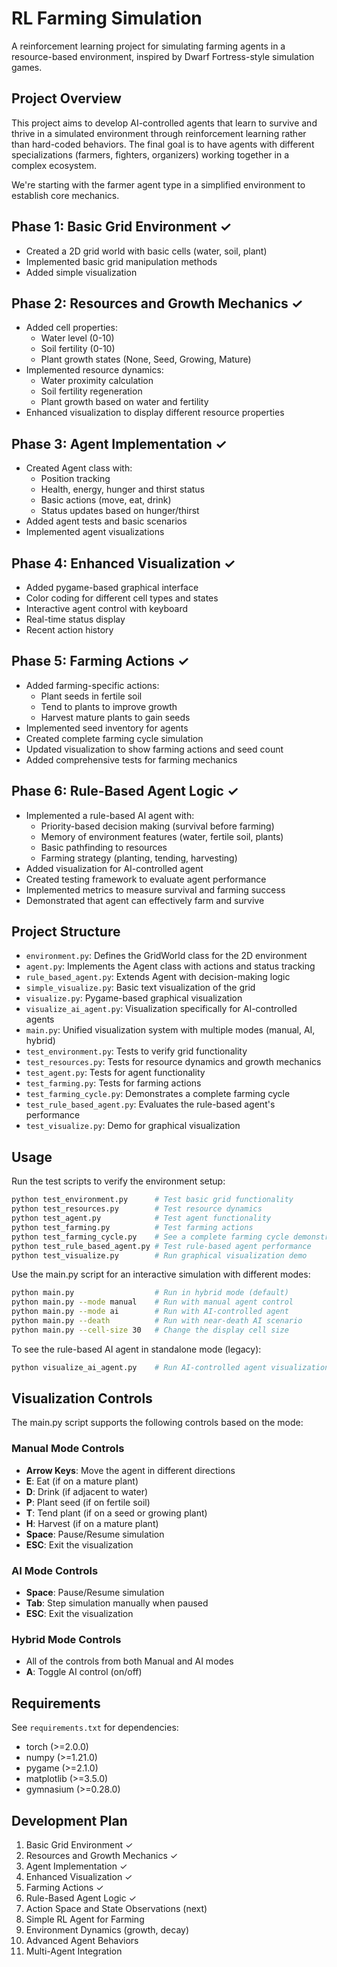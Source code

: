 # RL Farming Simulation

A reinforcement learning project for simulating farming agents in a resource-based environment, inspired by Dwarf Fortress-style simulation games.

## Project Overview

This project aims to develop AI-controlled agents that learn to survive and thrive in a simulated environment through reinforcement learning rather than hard-coded behaviors. The final goal is to have agents with different specializations (farmers, fighters, organizers) working together in a complex ecosystem.

We're starting with the farmer agent type in a simplified environment to establish core mechanics.

## Phase 1: Basic Grid Environment ✓

- Created a 2D grid world with basic cells (water, soil, plant)
- Implemented basic grid manipulation methods
- Added simple visualization

## Phase 2: Resources and Growth Mechanics ✓

- Added cell properties:
  - Water level (0-10)
  - Soil fertility (0-10)
  - Plant growth states (None, Seed, Growing, Mature)
- Implemented resource dynamics:
  - Water proximity calculation
  - Soil fertility regeneration
  - Plant growth based on water and fertility
- Enhanced visualization to display different resource properties

## Phase 3: Agent Implementation ✓

- Created Agent class with:
  - Position tracking
  - Health, energy, hunger and thirst status
  - Basic actions (move, eat, drink)
  - Status updates based on hunger/thirst
- Added agent tests and basic scenarios
- Implemented agent visualizations

## Phase 4: Enhanced Visualization ✓

- Added pygame-based graphical interface
- Color coding for different cell types and states
- Interactive agent control with keyboard
- Real-time status display
- Recent action history

## Phase 5: Farming Actions ✓

- Added farming-specific actions:
  - Plant seeds in fertile soil
  - Tend to plants to improve growth
  - Harvest mature plants to gain seeds
- Implemented seed inventory for agents
- Created complete farming cycle simulation
- Updated visualization to show farming actions and seed count
- Added comprehensive tests for farming mechanics

## Phase 6: Rule-Based Agent Logic ✓

- Implemented a rule-based AI agent with:
  - Priority-based decision making (survival before farming)
  - Memory of environment features (water, fertile soil, plants)
  - Basic pathfinding to resources
  - Farming strategy (planting, tending, harvesting)
- Added visualization for AI-controlled agent
- Created testing framework to evaluate agent performance
- Implemented metrics to measure survival and farming success
- Demonstrated that agent can effectively farm and survive

## Project Structure

- `environment.py`: Defines the GridWorld class for the 2D environment
- `agent.py`: Implements the Agent class with actions and status tracking
- `rule_based_agent.py`: Extends Agent with decision-making logic
- `simple_visualize.py`: Basic text visualization of the grid
- `visualize.py`: Pygame-based graphical visualization
- `visualize_ai_agent.py`: Visualization specifically for AI-controlled agents
- `main.py`: Unified visualization system with multiple modes (manual, AI, hybrid)
- `test_environment.py`: Tests to verify grid functionality
- `test_resources.py`: Tests for resource dynamics and growth mechanics
- `test_agent.py`: Tests for agent functionality
- `test_farming.py`: Tests for farming actions
- `test_farming_cycle.py`: Demonstrates a complete farming cycle
- `test_rule_based_agent.py`: Evaluates the rule-based agent's performance
- `test_visualize.py`: Demo for graphical visualization

## Usage

Run the test scripts to verify the environment setup:

```bash
python test_environment.py      # Test basic grid functionality
python test_resources.py        # Test resource dynamics
python test_agent.py            # Test agent functionality
python test_farming.py          # Test farming actions
python test_farming_cycle.py    # See a complete farming cycle demonstration
python test_rule_based_agent.py # Test rule-based agent performance
python test_visualize.py        # Run graphical visualization demo
```

Use the main.py script for an interactive simulation with different modes:

```bash
python main.py                  # Run in hybrid mode (default)
python main.py --mode manual    # Run with manual agent control
python main.py --mode ai        # Run with AI-controlled agent
python main.py --death          # Run with near-death AI scenario
python main.py --cell-size 30   # Change the display cell size
```

To see the rule-based AI agent in standalone mode (legacy):

```bash
python visualize_ai_agent.py    # Run AI-controlled agent visualization
```

## Visualization Controls

The main.py script supports the following controls based on the mode:

### Manual Mode Controls
- **Arrow Keys**: Move the agent in different directions
- **E**: Eat (if on a mature plant)
- **D**: Drink (if adjacent to water)
- **P**: Plant seed (if on fertile soil)
- **T**: Tend plant (if on a seed or growing plant)
- **H**: Harvest (if on a mature plant)
- **Space**: Pause/Resume simulation
- **ESC**: Exit the visualization

### AI Mode Controls
- **Space**: Pause/Resume simulation
- **Tab**: Step simulation manually when paused
- **ESC**: Exit the visualization

### Hybrid Mode Controls
- All of the controls from both Manual and AI modes
- **A**: Toggle AI control (on/off)

## Requirements

See `requirements.txt` for dependencies:
- torch (>=2.0.0)
- numpy (>=1.21.0)
- pygame (>=2.1.0)
- matplotlib (>=3.5.0)
- gymnasium (>=0.28.0)

## Development Plan

1. Basic Grid Environment ✓
2. Resources and Growth Mechanics ✓
3. Agent Implementation ✓
4. Enhanced Visualization ✓
5. Farming Actions ✓
6. Rule-Based Agent Logic ✓
7. Action Space and State Observations (next)
8. Simple RL Agent for Farming
9. Environment Dynamics (growth, decay)
10. Advanced Agent Behaviors
11. Multi-Agent Integration 